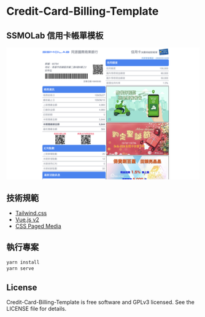 # Credit-Card-Billing-Template
## SSMOLab 信用卡帳單模板

![image](https://github.com/SSMOLab-Joshua/Credit-Card-Billing-Template/blob/main/document/img/doc-cover.png)

## 技術規範
- [Tailwind.css](https://tailwindcss.com/)
- [Vue.js v2](https://v2.vuejs.org/)
- [CSS Paged Media](https://www.w3.org/TR/css-page-3/)

## 執行專案
```
yarn install
yarn serve
```

## License
Credit-Card-Billing-Template is free software and GPLv3 licensed. See the LICENSE file for details.


